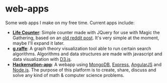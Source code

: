 web-apps
========
Some web apps I make on my free time.
Current apps include:
* **[Life Counter](https://github.com/dancmj/web-apps/tree/master/lifecounter)**: Simple counter made with JQuery for use with Magic the Gathering, based on an [old reddit post](http://www.reddit.com/r/magicTCG/comments/1noiua/simple_life_counter_no_app_just_a_web_page_that/). It's very simple at the moment, maybe I'll expand it later.
* **[g.raffe](https://github.com/dancmj/graph-visualizer)**: A graph theory visualization tool able to run certain search algorithms. Algorithms and data structures are made with javascript and data visualization with [D3.js](http://d3js.org/).
* **[Hackernation-app](https://github.com/dancmj/hackernation)**: A webapp using [MongoDB](https://www.mongodb.org/), [Express](http://expressjs.com/), [AngularJS](https://angularjs.org/) and [Node.js](https://nodejs.org/). The purpose of this platform is to create, share, discuss and solve any kind of math & computer science problems.
